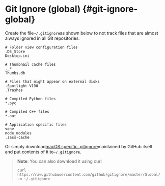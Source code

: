 # Git Ignore \(global\) {#git-ignore-global}

Create the file`~/.gitignore`as shown below to not track files that are almost always ignored in all Git repositories.

```
# Folder view configuration files
.DS_Store
Desktop.ini

# Thumbnail cache files
._*
Thumbs.db

# Files that might appear on external disks
.Spotlight-V100
.Trashes

# Compiled Python files
*.pyc

# Compiled C++ files
*.out

# Application specific files
venv
node_modules
.sass-cache

```

Or simply download[macOS specific .gitignore](https://github.com/github/gitignore/blob/master/Global/macOS.gitignore)maintained by GitHub itself and put contents of it to`~/.gitignore`.

> **Note**: You can also download it using curl
>
> ```
> curl https://raw.githubusercontent.com/github/gitignore/master/Global/macOS.gitignore -o ~/.gitignore
> ```



